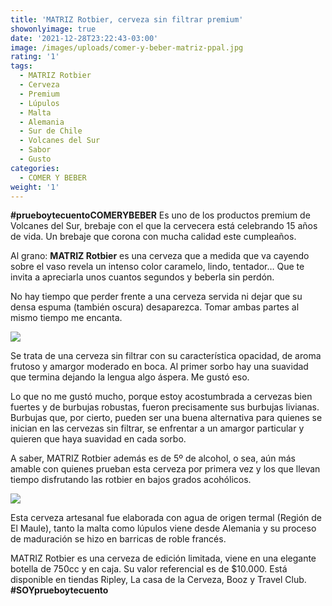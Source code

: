 ```yaml
---
title: 'MATRIZ Rotbier, cerveza sin filtrar premium'
showonlyimage: true
date: '2021-12-28T23:22:43-03:00'
image: /images/uploads/comer-y-beber-matriz-ppal.jpg
rating: '1'
tags:
  - MATRIZ Rotbier
  - Cerveza
  - Premium
  - Lúpulos
  - Malta
  - Alemania
  - Sur de Chile
  - Volcanes del Sur
  - Sabor
  - Gusto
categories:
  - COMER Y BEBER
weight: '1'
---
```

**\#prueboytecuentoCOMERYBEBER** Es uno de los productos premium de Volcanes del Sur, brebaje con el que  la cervecera está celebrando 15 años de vida. Un brebaje que corona con mucha calidad este cumpleaños.

<!--more-->

Al grano: **MATRIZ Rotbier** es una cerveza que a medida que va cayendo sobre el vaso revela un intenso color caramelo, lindo, tentador… Que te invita a apreciarla unos cuantos segundos y beberla sin perdón.

No hay tiempo que perder frente a una cerveza servida ni dejar que su densa espuma (también oscura) desaparezca. Tomar ambas partes al mismo tiempo me encanta.

![](/images/uploads/comer-y-beber-matriz-ppal.jpg)

Se trata de una cerveza sin filtrar con su característica opacidad, de aroma frutoso y amargor moderado en boca. Al primer sorbo hay una suavidad que termina dejando la lengua algo áspera. Me gustó eso.

Lo que no me gustó mucho, porque estoy acostumbrada a cervezas bien fuertes y de burbujas robustas, fueron precisamente sus burbujas livianas. Burbujas que, por cierto, pueden ser una buena alternativa para quienes se inician en las cervezas sin filtrar, se enfrentar a un amargor particular y quieren que haya suavidad en cada sorbo. 

A saber, MATRIZ Rotbier además es de 5º de alcohol, o sea, aún más amable con quienes prueban esta cerveza por primera vez y los que llevan tiempo disfrutando las rotbier en bajos grados acohólicos.

![](/images/uploads/comer-y-beber-matriz-cerveza.jpg)

Esta cerveza artesanal fue elaborada con agua de origen termal (Región de El Maule), tanto la malta como lúpulos viene desde Alemania y su proceso de maduración se hizo en barricas de roble francés.

MATRIZ Rotbier es una cerveza de edición limitada, viene en una elegante botella de 750cc y en caja. Su valor referencial es de $10.000. Está disponible en tiendas Ripley, La casa de la Cerveza, Booz y Travel Club. **\#SOYprueboytecuento**
